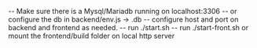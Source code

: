 -- Make sure there is a Mysql/Mariadb running on localhost:3306
-- or configure the db in backend/env.js -> .db
-- configure host and port on backend and frontend as needed.
-- run ./start.sh
-- run ./start-front.sh or mount the frontend/build folder on local http server